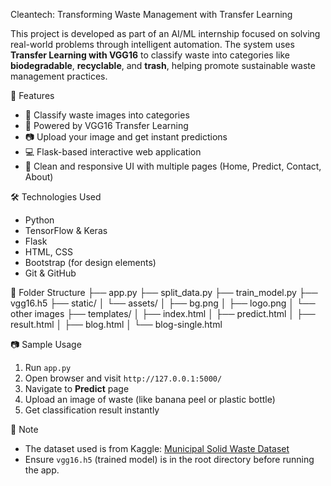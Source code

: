  Cleantech: Transforming Waste Management with Transfer Learning

This project is developed as part of an AI/ML internship focused on solving real-world problems through intelligent automation. The system uses **Transfer Learning with VGG16** to classify waste into categories like **biodegradable**, **recyclable**, and **trash**, helping promote sustainable waste management practices.

 🚀 Features
- 🌿 Classify waste images into categories
- 🧠 Powered by VGG16 Transfer Learning
- 📷 Upload your image and get instant predictions
- 💻 Flask-based interactive web application
- 🎨 Clean and responsive UI with multiple pages (Home, Predict, Contact, About)

🛠️ Technologies Used
- Python
- TensorFlow & Keras
- Flask
- HTML, CSS
- Bootstrap (for design elements)
- Git & GitHub

📁 Folder Structure
├── app.py
├── split\_data.py
├── train\_model.py
├── vgg16.h5
├── static/
│   └── assets/
│       ├── bg.png
│       ├── logo.png
│       └── other images
├── templates/
│   ├── index.html
│   ├── predict.html
│   ├── result.html
│   ├── blog.html
│   └── blog-single.html

📷 Sample Usage
1. Run `app.py`
2. Open browser and visit `http://127.0.0.1:5000/`
3. Navigate to **Predict** page
4. Upload an image of waste (like banana peel or plastic bottle)
5. Get classification result instantly

📌 Note
* The dataset used is from Kaggle: [Municipal Solid Waste Dataset](https://www.kaggle.com/datasets/elinachen717/municipal-solid-waste-dataset)
* Ensure `vgg16.h5` (trained model) is in the root directory before running the app.
